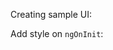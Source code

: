 Creating sample UI:
<snippet id='style-view-html'/>

Add style on `ngOnInit`:
<snippet id='setting-style-via-code'/>
